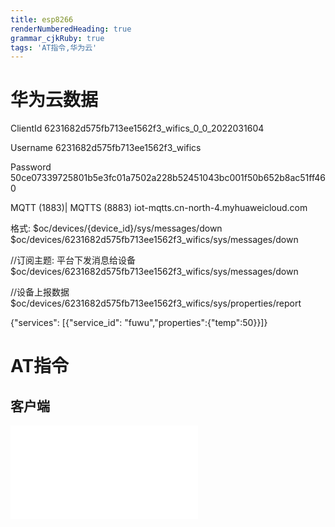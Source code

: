 ```yaml
---
title: esp8266
renderNumberedHeading: true
grammar_cjkRuby: true
tags: 'AT指令,华为云'
---
```

# 华为云数据
ClientId
6231682d575fb713ee1562f3_wifics_0_0_2022031604

Username
6231682d575fb713ee1562f3_wifics

Password
50ce07339725801b5e3fc01a7502a228b52451043bc001f50b652b8ac51ff460

MQTT (1883)| MQTTS (8883)	iot-mqtts.cn-north-4.myhuaweicloud.com


格式: $oc/devices/{device_id}/sys/messages/down
$oc/devices/6231682d575fb713ee1562f3_wifics/sys/messages/down


//订阅主题: 平台下发消息给设备
$oc/devices/6231682d575fb713ee1562f3_wifics/sys/messages/down

//设备上报数据
$oc/devices/6231682d575fb713ee1562f3_wifics/sys/properties/report

{"services": [{"service_id": "fuwu","properties":{"temp":50}}]}


# AT指令
## 客户端

![表格](./attachments/1647766321729.table.html)